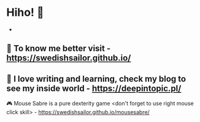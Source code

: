 # Hiho! 🌚
-

🙋‍  To know me better visit - https://swedishsailor.github.io/
-

📘  I love **writing** and **learning**, check my blog to see my inside world - https://deepintopic.pl/
-

🎮  Mouse Sabre is a pure dexterity game <don't forget to use right mouse click skill> - https://swedishsailor.github.io/mousesabre/

<!--🧶  I love juggling, especially **diabolo** and **yoyo** - link soon-->

<!--![Image Title](https://i.postimg.cc/VkcGdDQ6/skykicia-kopia.png)
### Space cat wishes you good day-->
<!-- 

---
❓ Let's test your knowledge with some **quizes** - https://swedishsailor.github.io/quiz/ - in progress

---
🍉  Hungry? Check out my "**SpicyBook**" site, where you can find **1001** recipes - https://swedishsailor.github.io/spicybook/ - in progress

**swedishsailor/swedishsailor** is a ✨ _special_ ✨ repository because its `README.md` (this file) appears on your GitHub profile.

Here are some ideas to get you started:

- 🔭 I’m currently working on ...
- 🌱 I’m currently learning ...
- 👯 I’m looking to collaborate on ...
- 🤔 I’m looking for help with ...
- 💬 Ask me about ...
- 📫 How to reach me: ...
- 😄 Pronouns: ...
- ⚡ Fun fact: ...

![alt text](https://i.postimg.cc/Pr9pcDdL/small-scared-basil.gif)
-->
